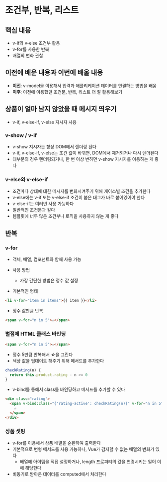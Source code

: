 # 조건부, 반복, 리스트

## 핵심 내용

- v-if와 v-else 조건부 활용
- v-for를 사용한 반복
- 배열의 변화 관찰

## 이전에 배운 내용과 이번에 배울 내용

- **이전**: v-model을 이용해서 입력과 애플리케이션 데이터를 연결하는 방법을 배움
- **이후**: 이전에 이용했던 조건문, 반복, 리스트 더 잘 활용해보기

## 상품이 얼마 남지 않았을 때 메시지 띄우기

- v-if, v-else-if, v-else 지시자 사용

### v-show / v-if

- v-show 지시자는 항상 DOM에서 렌더링 된다
- v-if, v-else-if, v-else는 조건 값이 바뀌면, DOM에서 제거되거나 다시 렌더된다
- 대부분의 경우 렌더링되거나, 한 번 이상 변하면 v-show 지시자를 이용하는 게 좋다

### v-else와 v-else-if

- 조건마다 상태에 대한 메시지를 변화시켜주기 위해 케이스별 조건을 추가한다
- v-else에는 v-if 또는 v-else-if 조건이 붙은 태그가 바로 붙어있어야 한다
- v-else-if는 여러번 사용 가능하다
- 일반적인 조건문과 같다
- 템플릿에 너무 많은 조건부나 로직을 사용하지 않는 게 좋다

## 반복

### v-for

- 객체, 배열, 컴포넌트와 함께 사용 가능
- 사용 방법

  - 가장 간단한 방법은 정수 값 설정

- 기본적인 형태

```html
<li v-for="item in items">{{ item }}</li>
```

- 정수 값만큼 반복

```html
<span v-for="n in 5">☆</span>
```

### 별점에 HTML 클래스 바인딩

```html
<span v-for="n in 5">☆</span>
```

- 정수 5만큼 반복해서 ☆을 그린다
- 색상 값을 업데이트 해주기 위해 메서드를 추가한다

```js
checkRating(n) {
  return this.product.rating - n >= 0
}
```

- v-bind를 통해서 class를 바인딩하고 메서드를 추가할 수 있다

```html
<div class="rating">
  <span v-bind:class="{'rating-active': checkRating(n)}" v-for="n in 5">
    ☆
  </span>
</div>
```

### 상품 셋팅

- v-for를 이용해서 상품 배열을 순환하여 출력한다
- 기본적으로 변형 메서드를 사용 가능하나, Vue가 감지할 수 없는 배열의 변화가 있다
  - 배열에 아이템을 직접 설정하거나, length 프로퍼티의 값을 변경시키는 일이 이에 해당한다
- 비동기로 받아온 데이터를 computed에서 처리한다
